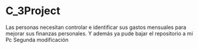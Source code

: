 # C_3Project
Las personas necesitan controlar e identificar sus gastos mensuales para mejorar sus finanzas personales.
Y además ya pude bajar el repositorio a mi Pc
Segunda modificación
